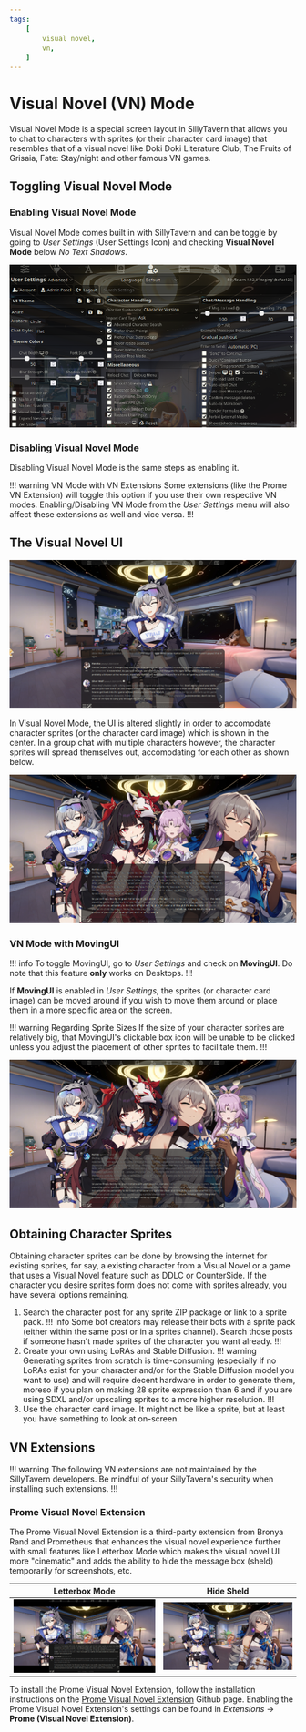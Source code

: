 ```yaml
---
tags:
    [
        visual novel,
        vn,
    ]
---
```


# Visual Novel (VN) Mode

Visual Novel Mode is a special screen layout in SillyTavern that allows you to chat to characters with sprites (or their character card image) that resembles that of a visual novel like Doki Doki Literature Club, The Fruits of Grisaia, Fate: Stay/night and other famous VN games.

## Toggling Visual Novel Mode

### Enabling Visual Novel Mode
Visual Novel Mode comes built in with SillyTavern and can be toggle by going to *User Settings* (User Settings Icon) and checking **Visual Novel Mode** below *No Text Shadows*.

![User Settings](/static/vn/vn-mode-toggle.png)

### Disabling Visual Novel Mode
Disabling Visual Novel Mode is the same steps as enabling it. 

!!! warning VN Mode with VN Extensions
Some extensions (like the Prome VN Extension) will toggle this option if you use their own respective VN modes. Enabling/Disabling VN Mode from the *User Settings* menu will also affect these extensions as well and vice versa.
!!! 

## The Visual Novel UI 

![VN Display](/static/vn/vn-display.png)

In Visual Novel Mode, the UI is altered slightly in order to accomodate character sprites (or the character card image) which is shown in the center. In a group chat with multiple characters however, the character sprites will spread themselves out, accomodating for each other as shown below.

![Group VN Display](/static/vn/group-vn-display.png)

### VN Mode with MovingUI
!!! info
To toggle MovingUI, go to *User Settings* and check on **MovingUI**. Do note that this feature **only** works on Desktops.
!!! 

If **MovingUI** is enabled in *User Settings*, the sprites (or character card image) can be moved around if you wish to move them around or place them in a more specific area on the screen.

!!! warning Regarding Sprite Sizes
If the size of your character sprites are relatively big, that MovingUI's clickable box icon will be unable to be clicked unless you adjust the placement of other sprites to facilitate them.
!!!

![Group VN Display (MovingUI)](/static/vn/vn-group-display-movingui.png)

## Obtaining Character Sprites

Obtaining character sprites can be done by browsing the internet for existing sprites, for say, a existing character from a Visual Novel or a game that uses a Visual Novel feature such as DDLC or CounterSide. If the character you desire sprites form does not come with sprites already, you have several options remaining.

1. Search the character post for any sprite ZIP package or link to a sprite pack.
    !!! info
    Some bot creators may release their bots with a sprite pack (either within the same post or in a sprites channel). Search those posts if someone hasn't made sprites of the character you want already.
    !!!
2. Create your own using LoRAs and Stable Diffusion.
    !!! warning
    Generating sprites from scratch is time-consuming (especially if no LoRAs exist for your character and/or for the Stable Diffusion model you want to use) and will require decent hardware in order to generate them, moreso if you plan on making 28 sprite expression than 6 and if you are using SDXL and/or upscaling sprites to a more higher resolution.
    !!!
3. Use the character card image. It might not be like a sprite, but at least you have something to look at on-screen.

## VN Extensions

!!! warning
The following VN extensions are not maintained by the SillyTavern developers. Be mindful of your SillyTavern's security when installing such extensions.
!!!

### Prome Visual Novel Extension

The Prome Visual Novel Extension is a third-party extension from Bronya Rand and Prometheus that enhances the visual novel experience further with small features like Letterbox Mode which makes the visual novel UI more "cinematic" and adds the ability to hide the message box (sheld) temporarily for screenshots, etc. 

| Letterbox Mode | Hide Sheld |
| :------------: | :--------: |
| ![Horizontal Letterbox Mode](/static/vn/extensions/prome/horizontal.png) | ![Hide Sheld](/static/vn/extensions/prome/sheld_hide.png)

To install the Prome Visual Novel Extension, follow the installation instructions on the [Prome Visual Novel Extension](https://github.com/Bronya-Rand/Prome-VN-Extension?tab=readme-ov-file#installation-and-usage) Github page. Enabling the Prome Visual Novel Extension's settings can be found in *Extensions* -> **Prome (Visual Novel Extension)**.